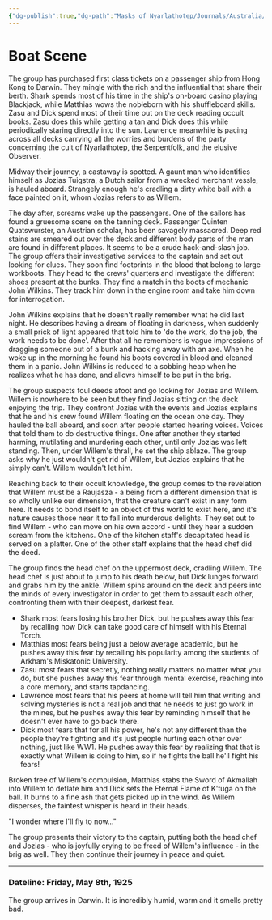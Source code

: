 ```yaml
---
{"dg-publish":true,"dg-path":"Masks of Nyarlathotep/Journals/Australia/Session 1.md","permalink":"/masks-of-nyarlathotep/journals/australia/session-1/","tags":["TTRPG/Games/MoN"]}
---
```



# Boat Scene
The group has purchased first class tickets on a passenger ship from Hong Kong to Darwin. They mingle with the rich and the influential that share their berth. Shark spends most of his time in the ship's on-board casino playing Blackjack, while Matthias wows the nobleborn with his shuffleboard skills. Zasu and Dick spend most of their time out on the deck reading occult books. Zasu does this while getting a tan and Dick does this while periodically staring directly into the sun. Lawrence meanwhile is pacing across all decks carrying all the worries and burdens of the party concerning the cult of Nyarlathotep, the Serpentfolk, and the elusive Observer.

Midway their journey, a castaway is spotted. A gaunt man who identifies himself as Jozias Tuigstra, a Dutch sailor from a wrecked merchant vessle, is hauled aboard. Strangely enough he's cradling a dirty white ball with a face painted on it, whom Jozias refers to as Willem.

The day after, screams wake up the passengers. One of the sailors has found a gruesome scene on the tanning deck. Passenger Quinten Quatswurster, an Austrian scholar, has been savagely massacred. Deep red stains are smeared out over the deck and different body parts of the man are found in different places. It seems to be a crude hack-and-slash job. The group offers their investigative services to the captain and set out looking for clues. They soon find footprints in the blood that belong to large workboots. They head to the crews' quarters and investigate the different shoes present at the bunks. They find a match in the boots of mechanic John Wilkins. They track him down in the engine room and take him down for interrogation.

John Wilkins explains that he doesn't really remember what he did last night. He describes having a dream of floating in darkness, when suddenly a small prick of light appeared that told him to 'do the work, do the job, the work needs to be done'. After that all he remembers is vague impressions of dragging someone out of a bunk and hacking away with an axe. When he woke up in the morning he found his boots covered in blood and cleaned them in a panic. John Wilkins is reduced to a sobbing heap when he realizes what he has done, and allows himself to be put in the brig.

The group suspects foul deeds afoot and go looking for Jozias and Willem. Willem is nowhere to be seen but they find Jozias sitting on the deck enjoying the trip. They confront Jozias with the events and Jozias explains that he and his crew found Willem floating on the ocean one day. They hauled the ball aboard, and soon after people started hearing voices. Voices that told them to do destructive things. One after another they started harming, mutilating and murdering each other, until only Jozias was left standing. Then, under Willem's thrall, he set the ship ablaze. The group asks why he just wouldn't get rid of Willem, but Jozias explains that he simply can't. Willem wouldn't let him.

Reaching back to their occult knowledge, the group comes to the revelation that Willem must be a Raujasza - a being from a different dimension that is so wholly unlike our dimension, that the creature can't exist in any form here. It needs to bond itself to an object of this world to exist here, and it's nature causes those near it to fall into murderous delights. They set out to find Willem - who can move on his own accord - until they hear a sudden scream from the kitchens. One of the kitchen staff's decapitated head is served on a platter. One of the other staff explains that the head chef did the deed. 

The group finds the head chef on the uppermost deck, cradling Willem. The head chef is just about to jump to his death below, but Dick lunges forward and grabs him by the ankle. Willem spins around on the deck and peers into the minds of every investigator in order to get them to assault each other, confronting them with their deepest, darkest fear.
- Shark most fears losing his brother Dick, but he pushes away this fear by recalling how Dick can take good care of himself with his Eternal Torch.
- Matthias most fears being just a below average academic, but he pushes away this fear by recalling his popularity among the students of Arkham's Miskatonic University.
- Zasu most fears that secretly, nothing really matters no matter what you do, but she pushes away this fear through mental exercise, reaching into a core memory, and starts tapdancing.
- Lawrence most fears that his peers at home will tell him that writing and solving mysteries is not a real job and that he needs to just go work in the mines, but he pushes away this fear by reminding himself that he doesn't ever have to go back there.
- Dick most fears that for all his power, he's not any different than the people they're fighting and it's just people hurting each other over nothing, just like WW1. He pushes away this fear by realizing that that is exactly what Willem is doing to him, so if he fights the ball he'll fight his fears!

Broken free of Willem's compulsion, Matthias stabs the Sword of Akmallah into Willem to deflate him and Dick sets the Eternal Flame of K'tuga on the ball. It burns to a fine ash that gets picked up in the wind. As Willem disperses, the faintest whisper is heard in their heads.

"I wonder where I'll fly to now..."

The group presents their victory to the captain, putting both the head chef and Jozias - who is joyfully crying to be freed of Willem's influence - in the brig as well. They then continue their journey in peace and quiet.

---
### Dateline: Friday, May 8th, 1925
The group arrives in Darwin. It is incredibly humid, warm and it smells pretty bad.
